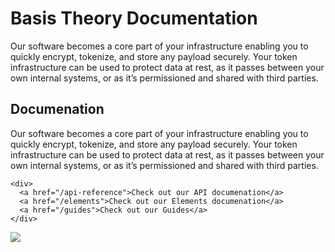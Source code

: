 <div id="#home" class="home">
  <div>
    <h1>Basis Theory Documentation</h1>
  </div>
  <div>
    <p class="sub-text">
      Our software becomes a core part of your infrastructure enabling you to quickly encrypt, tokenize, and store any payload securely. Your token infrastructure can be used to protect data at rest, as it passes between your own internal systems, or as it’s permissioned and shared with third parties.
    </p>
  </div>
  <div>
    <h2>Documenation</h2>
    <p class="sub-text-small">
      Our software becomes a core part of your infrastructure enabling you to quickly encrypt, tokenize, and store any payload securely. Your token infrastructure can be used to protect data at rest, as it passes between your own internal systems, or as it’s permissioned and shared with third parties. 
    </p>

    <div>
      <a href="/api-reference">Check out our API documenation</a>
      <a href="/elements">Check out our Elements documenation</a>
      <a href="/guides">Check out our Guides</a>
    </div>

  </div>
  <img src="./images/haha.svg"/>
</div>
